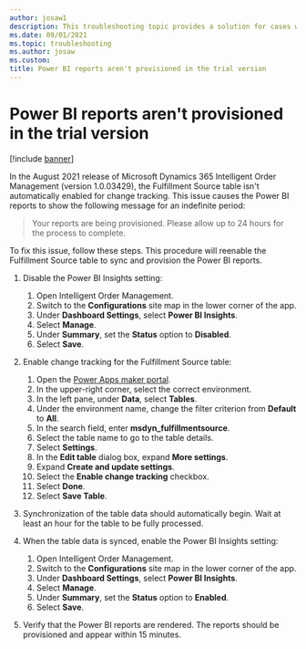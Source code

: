 ```yaml
---
author: josaw1
description: This troubleshooting topic provides a solution for cases where Microsoft Power BI reports for Dynamics 365 Intelligent Order Management aren't provisioned.
ms.date: 09/01/2021
ms.topic: troubleshooting
ms.author: josaw
ms.custom: 
title: Power BI reports aren't provisioned in the trial version
---
```


# Power BI reports aren't provisioned in the trial version

[!include [banner](includes/banner.md)]

In the August 2021 release of Microsoft Dynamics 365 Intelligent Order Management (version 1.0.03429), the Fulfillment Source table isn't automatically enabled for change tracking. This issue causes the Power BI reports to show the following message for an indefinite period:

> Your reports are being provisioned. Please allow up to 24 hours for the process to complete.

To fix this issue, follow these steps. This procedure will reenable the Fulfillment Source table to sync and provision the Power BI reports.

1. Disable the Power BI Insights setting:

    1. Open Intelligent Order Management.
    1. Switch to the **Configurations** site map in the lower corner of the app. <!-- which corner: lower-left or lower-right? is this a button? rewrite this step. Also the step in line 50 -->
    1. Under **Dashboard Settings**, select **Power BI Insights**.
    1. Select **Manage**.
    1. Under **Summary**, set the **Status** option to **Disabled**.
    1. Select **Save**.

1. Enable change tracking for the Fulfillment Source table:

    1. Open the [Power Apps maker portal](https://make.powerapps.com/).
    1. In the upper-right corner, select the correct environment.
    1. In the left pane, under **Data**, select **Tables**.
    1. Under the environment name, change the filter criterion from **Default** to **All**.
    1. In the search field, enter **msdyn\_fulfillmentsource**.
    1. Select the table name to go to the table details.
    1. Select **Settings**.
    1. In the **Edit table** dialog box, expand **More settings**.
    1. Expand **Create and update settings**.
    1. Select the **Enable change tracking** checkbox.
    1. Select **Done**.
    1. Select **Save Table**.

1. Synchronization of the table data should automatically begin. Wait at least an hour for the table to be fully processed.
1. When the table data is synced, enable the Power BI Insights setting:

    1. Open Intelligent Order Management.
    1. Switch to the **Configurations** site map in the lower corner of the app.
    1. Under **Dashboard Settings**, select **Power BI Insights**.
    1. Select **Manage**.
    1. Under **Summary**, set the **Status** option to **Enabled**.
    1. Select **Save**.

1. Verify that the Power BI reports are rendered. The reports should be provisioned and appear within 15 minutes.
